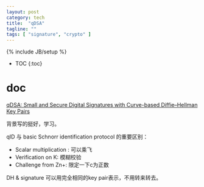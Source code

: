 ```yaml
---
layout: post
category: tech
title:  "qDSA"
tagline: ""
tags: [ "signature", "crypto" ] 
---
```

{% include JB/setup %}

* TOC
{:toc}

# doc

[qDSA: Small and Secure Digital Signatures with Curve-based Diffie–Hellman Key Pairs](https://eprint.iacr.org/2017/518.pdf)

背景写的挺好，学习。

qID 与 basic Schnorr identification protocol 的重要区别：
- Scalar multiplication : 可以乘飞
- Verification on K: 模糊校验
- Challenge from Zn+: 限定一下c为正数

DH  &  signature 可以用完全相同的key pair表示，不用转来转去。
